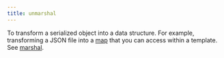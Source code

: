 ```yaml
---
title: unmarshal
---
```


To transform a serialized object into a data structure. For example, transforming a JSON file into a [map](g) that you can access within a template. See [marshal](g).
